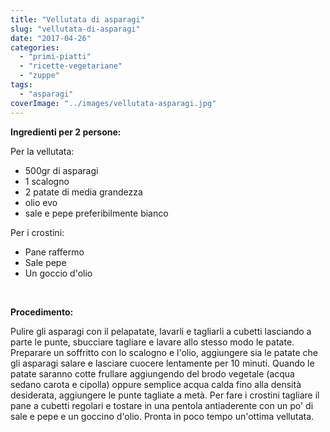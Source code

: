 ```yaml
---
title: "Vellutata di asparagi"
slug: "vellutata-di-asparagi"
date: "2017-04-26"
categories: 
  - "primi-piatti"
  - "ricette-vegetariane"
  - "zuppe"
tags: 
  - "asparagi"
coverImage: "../images/vellutata-asparagi.jpg"
---
```


**Ingredienti per 2 persone:**

Per la vellutata:

- 500gr di asparagi
- 1 scalogno
- 2 patate di media grandezza
- olio evo
- sale e pepe preferibilmente bianco

Per i crostini:

- Pane raffermo
- Sale pepe
- Un goccio d'olio

 

**Procedimento:**

Pulire gli asparagi con il pelapatate, lavarli e tagliarli a cubetti lasciando a parte le punte, sbucciare tagliare e lavare allo stesso modo le patate. Preparare un soffritto con lo scalogno e l'olio, aggiungere sia le patate che gli asparagi salare e lasciare cuocere lentamente per 10 minuti. Quando le patate saranno cotte frullare aggiungendo del brodo vegetale (acqua sedano carota e cipolla) oppure semplice acqua calda fino alla densità desiderata, aggiungere le punte tagliate a metà. Per fare i crostini tagliare il pane a cubetti regolari e tostare in una pentola antiaderente con un po' di sale e pepe e un goccino d'olio. Pronta in poco tempo un'ottima vellutata.

